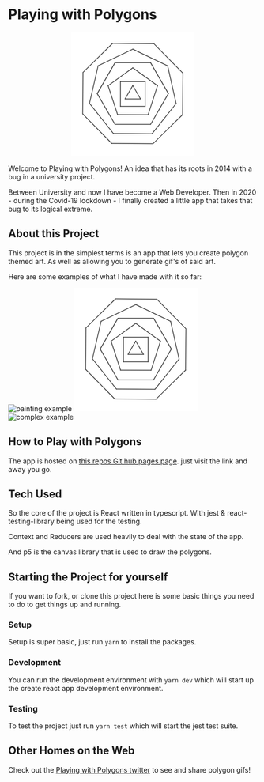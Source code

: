 # Playing with Polygons

<div align="center">
  <img width="250" alt="Playing with polygons logo" src="https://github.com/LiamMyles/playing-with-polygons/blob/master/src/images/playing-with-polygons-logo.gif"/>
</div>

Welcome to Playing with Polygons! An idea that has its roots in 2014 with a bug in a university project.

Between University and now I have become a Web Developer. Then in 2020 - during the Covid-19 lockdown - I finally created a little app that takes that bug to its logical extreme.

## About this Project

This project is in the simplest terms is an app that lets you create polygon themed art. As well as allowing you to generate gif's of said art.

Here are some examples of what I have made with it so far:

![painting example](./src/images/little-star.gif)
![simple example](./src/images/playing-with-polygons-animated-logo.gif)
![complex example](./src/images/too-many-polygons.gif)

## How to Play with Polygons

The app is hosted on [this repos Git hub pages page](https://liammyles.github.io/playing-with-polygons/). just visit the link and away you go.

## Tech Used

So the core of the project is React written in typescript. With jest & react-testing-library being used for the testing.

Context and Reducers are used heavily to deal with the state of the app.

And p5 is the canvas library that is used to draw the polygons.

## Starting the Project for yourself

If you want to fork, or clone this project here is some basic things you need to do to get things up and running.

### Setup

Setup is super basic, just run `yarn` to install the packages. 

### Development

You can run the development environment with `yarn dev` which will start up the create react app development environment. 

### Testing

To test the project just run `yarn test` which will start the jest test suite.

## Other Homes on the Web

Check out the [Playing with Polygons twitter](https://twitter.com/PlayingPolygons) to see and share polygon gifs!